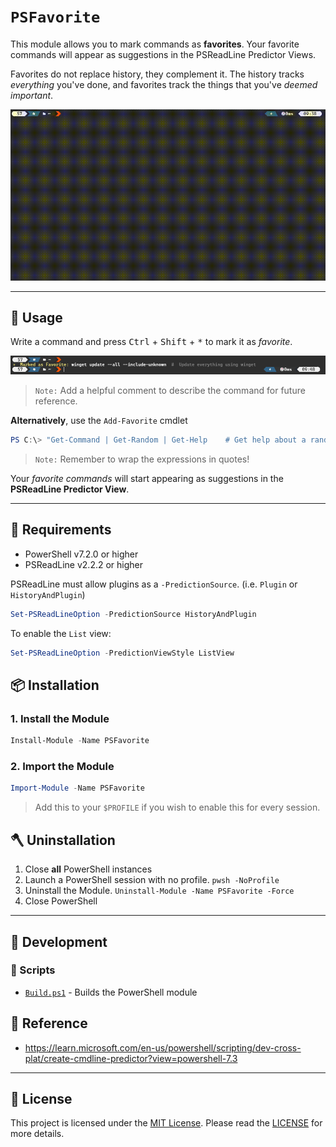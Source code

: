 # `PSFavorite`

This module allows you to mark commands as **favorites**. Your favorite commands will appear as suggestions in the PSReadLine Predictor Views.

Favorites do not replace history, they complement it. The history tracks _everything_ you've done, and favorites track the things that you've _deemed important_.

![demo](./demo.gif)

---

## 📘 Usage


Write a command and press <kbd>Ctrl</kbd> + <kbd>Shift</kbd> + <kbd>*</kbd> to mark it as _favorite_.

![screenshot](./add-to-favorites.png)

> `Note:` Add a helpful comment to describe the command for future reference.

**Alternatively**, use the `Add-Favorite` cmdlet

```powershell
PS C:\> "Get-Command | Get-Random | Get-Help    # Get help about a random command" | Add-Favorite
```

> `Note:` Remember to wrap the expressions in quotes!

Your _favorite commands_ will start appearing as suggestions in the **PSReadLine Predictor View**.

---

## 📄 Requirements

- PowerShell v7.2.0 or higher
- PSReadLine v2.2.2 or higher

PSReadLine must allow plugins as a `-PredictionSource`. (i.e. `Plugin` or `HistoryAndPlugin`)

```powershell
Set-PSReadLineOption -PredictionSource HistoryAndPlugin
```

To enable the `List` view:

```powershell
Set-PSReadLineOption -PredictionViewStyle ListView
```

## 📦 Installation

### 1. Install the Module

```powershell
Install-Module -Name PSFavorite
```

### 2. Import the Module

```powershell
Import-Module -Name PSFavorite
```

> Add this to your `$PROFILE` if you wish to enable this for every session.

## 🪓 Uninstallation

1. Close **all** PowerShell instances
2. Launch a PowerShell session with no profile. `pwsh -NoProfile`
3. Uninstall the Module. `Uninstall-Module -Name PSFavorite -Force`
4. Close PowerShell

---

## 💽 Development

### 📜 Scripts

- [`Build.ps1`](./Build.ps1) - Builds the PowerShell module

## 📕 Reference

- https://learn.microsoft.com/en-us/powershell/scripting/dev-cross-plat/create-cmdline-predictor?view=powershell-7.3

---

## 📃 License

This project is licensed under the [MIT License](./LICENSE). Please read the [LICENSE](./LICENSE) for more details.

